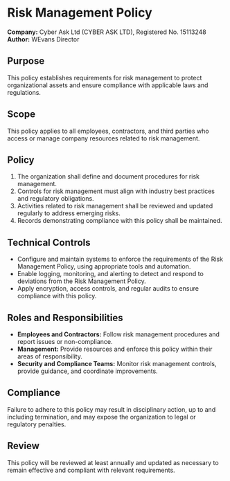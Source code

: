 # Risk Management Policy

**Company:** Cyber Ask Ltd (CYBER ASK LTD), Registered No. 15113248  
**Author:** WEvans Director

## Purpose

This policy establishes requirements for risk management to protect organizational assets and ensure compliance with applicable laws and regulations.

## Scope

This policy applies to all employees, contractors, and third parties who access or manage company resources related to risk management.

## Policy

1. The organization shall define and document procedures for risk management.
2. Controls for risk management must align with industry best practices and regulatory obligations.
3. Activities related to risk management shall be reviewed and updated regularly to address emerging risks.
4. Records demonstrating compliance with this policy shall be maintained.

## Technical Controls

- Configure and maintain systems to enforce the requirements of the Risk Management Policy, using appropriate tools and automation.
- Enable logging, monitoring, and alerting to detect and respond to deviations from the Risk Management Policy.
- Apply encryption, access controls, and regular audits to ensure compliance with this policy.

## Roles and Responsibilities

- **Employees and Contractors:** Follow risk management procedures and report issues or non-compliance.
- **Management:** Provide resources and enforce this policy within their areas of responsibility.
- **Security and Compliance Teams:** Monitor risk management controls, provide guidance, and coordinate improvements.

## Compliance

Failure to adhere to this policy may result in disciplinary action, up to and including termination, and may expose the organization to legal or regulatory penalties.

## Review

This policy will be reviewed at least annually and updated as necessary to remain effective and compliant with relevant requirements.
